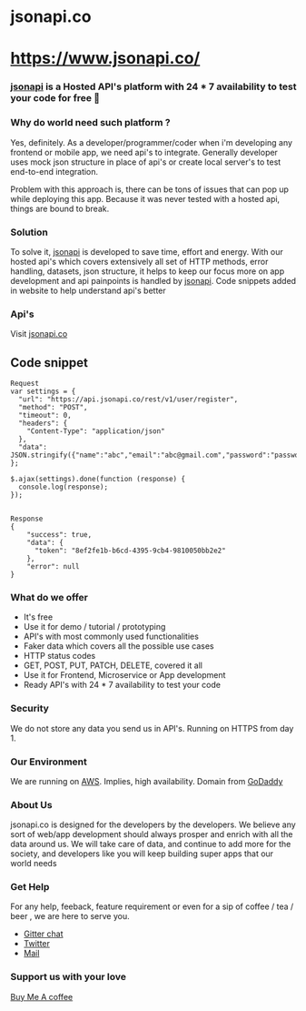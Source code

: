 # jsonapi.co

# https://www.jsonapi.co/

### [jsonapi](https://www.jsonapi.co/) is a Hosted API's platform with 24 * 7 availability to test your code for free 🙌

### Why do world need such platform ?

Yes, definitely. As a developer/programmer/coder when i'm developing any frontend or mobile app, we need api's to integrate. 
Generally developer uses mock json structure in place of api's or create local server's to test end-to-end integration.

Problem with this approach is, there can be tons of issues that can pop up while deploying this app. Because it was never tested with a hosted api, things are bound to break.

### Solution

To solve it, [jsonapi](https://www.jsonapi.co/) is developed to save time, effort and energy. With our hosted api's which covers extensively all set of HTTP methods, error handling, datasets, json structure, it helps to keep our focus more on app development and api painpoints is handled by [jsonapi](https://www.jsonapi.co/). Code snippets added in website to help understand api's better

### Api's

Visit [jsonapi.co](https://www.jsonapi.co/)

## Code snippet

```
Request
var settings = {
  "url": "https://api.jsonapi.co/rest/v1/user/register",
  "method": "POST",
  "timeout": 0,
  "headers": {
    "Content-Type": "application/json"
  },
  "data": JSON.stringify({"name":"abc","email":"abc@gmail.com","password":"password"}),
};

$.ajax(settings).done(function (response) {
  console.log(response);
});
```
```

Response 
{
    "success": true,
    "data": { 
      "token": "8ef2fe1b-b6cd-4395-9cb4-9810050bb2e2"
    },
    "error": null
}
```


### What do we offer
- It's free
- Use it for demo / tutorial / prototyping
- API's with most commonly used functionalities
- Faker data which covers all the possible use cases
- HTTP status codes
- GET, POST, PUT, PATCH, DELETE, covered it all
- Use it for Frontend, Microservice or App development
- Ready API's with 24 * 7 availability to test your code

### Security

We do not store any data you send us in API's. Running on HTTPS from day 1.

### Our Environment

We are running on [AWS](https://aws.amazon.com/). Implies, high availability. Domain from [GoDaddy](https://in.godaddy.com/)

### About Us
jsonapi.co is designed for the developers by the developers. We believe any sort of web/app development should always prosper and enrich with all the data around us. We will take care of data, and continue to add more for the society, and developers like you will keep building super apps that our world needs

### Get Help
For any help, feeback, feature requirement or even for a sip of coffee / tea  / beer , we are here to serve you.
- [Gitter chat](https://gitter.im/jsonapiapp/community#)
- [Twitter](https://twitter.com/jsonapiapp)
- [Mail](mailto:jsonapiapp@gmail.com)

### Support us with your love
[Buy Me A coffee](https://www.buymeacoffee.com/jsonapi)
